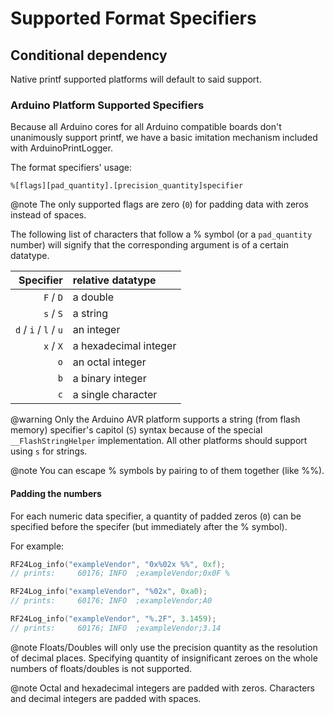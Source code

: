 # Supported Format Specifiers

## Conditional dependency
Native printf supported platforms will default to said support.

### Arduino Platform Supported Specifiers
Because all Arduino cores for all Arduino compatible boards don't unanimously support
printf, we have a basic imitation mechanism included with ArduinoPrintLogger.

The format specifiers' usage:
```text
%[flags][pad_quantity].[precision_quantity]specifier
```
@note The only supported flags are zero (`0`) for padding data with zeros instead of spaces.

The following list of characters that follow a % symbol (or a `pad_quantity` number)
will signify that the corresponding argument is of a certain datatype.

| Specifier | relative datatype |
|----------:|:------------------|
| `F` / `D` | a double |
| `s` / `S` | a string |
| `d` / `i` / `l` / `u` | an integer |
| `x` / `X` | a hexadecimal integer |
| `o` | an octal integer |
| `b` | a binary integer |
| `c` | a single character |

@warning Only the Arduino AVR platform supports a string (from flash memory)
specifier's capitol (`S`) syntax because of the special `__FlashStringHelper`
implementation. All other platforms should support using `s` for strings.

@note You can escape % symbols by pairing to of them together (like %%).

#### Padding the numbers
For each numeric data specifier, a quantity of padded zeros (`0`) can be
specified before the specifer (but immediately after the % symbol).

For example:
```cpp
RF24Log_info("exampleVendor", "0x%02x %%", 0xf);
// prints:     60176; INFO  ;exampleVendor;0x0F %

RF24Log_info("exampleVendor", "%02x", 0xa0);
// prints:     60176; INFO  ;exampleVendor;A0

RF24Log_info("exampleVendor", "%.2F", 3.1459);
// prints:     60176; INFO  ;exampleVendor;3.14
```

@note Floats/Doubles will only use the precision quantity as the resolution of decimal places.
Specifying quantity of insignificant zeroes on the whole numbers of floats/doubles is not supported.

@note Octal and hexadecimal integers are padded with zeros. Characters and
decimal integers are padded with spaces.
